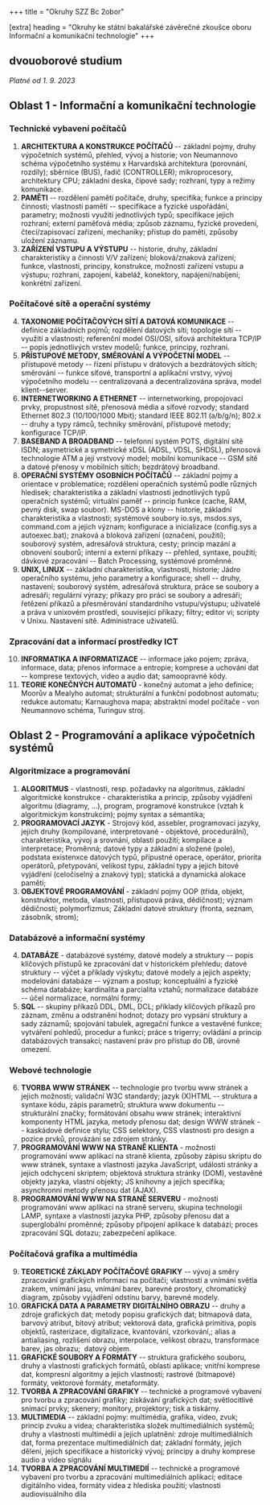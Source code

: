 +++
title = "Okruhy SZZ Bc 2obor" 

[extra]
heading = "Okruhy ke státní bakalářské závěrečné zkoušce oboru Informační a komunikační technologie"
+++

## dvouoborové studium

*Platné od 1. 9. 2023*

## Oblast 1 - Informační a komunikační technologie

### Technické vybavení počítačů
1.  **ARCHITEKTURA A KONSTRUKCE POČÍTAČŮ** -- základní pojmy, druhy
    výpočetních systémů, přehled, vývoj a historie; von Neumannovo
    schéma výpočetního systému x Harvardská architektura (porovnání,
    rozdíly); sběrnice (BUS), řadič (CONTROLLER); mikroprocesory,
    architektury CPU; základní deska, čipové sady; rozhraní, typy a
    režimy komunikace.
8.  **PAMĚTI** -- rozdělení pamětí počítače, druhy, specifika; funkce a
    principy činnosti; vlastnosti pamětí -- specifikace a fyzické
    uspořádání, parametry; možnosti využití jednotlivých typů;
    specifikace jejich rozhraní; externí paměťová média; způsob záznamu,
    fyzické provedení, čtecí/zapisovací zařízení, mechaniky; přístup do
    paměti, způsoby uložení záznamu.
9.  **ZAŘÍZENÍ VSTUPU A VÝSTUPU** -- historie, druhy, základní
    charakteristiky a činnosti V/V zařízení; bloková/znaková zařízení;
    funkce, vlastnosti, principy, konstrukce, možnosti zařízení vstupu a
    výstupu; rozhraní, zapojení, kabeláž, konektory, napájení/nabíjení;
    konkrétní zařízení.
### Počítačové sítě a operační systémy
4.  **TAXONOMIE POČÍTAČOVÝCH SÍTÍ A DATOVÁ KOMUNIKACE** -- definice
    základních pojmů; rozdělení datových sítí; topologie sítí -- využití
    a vlastnosti; referenční model OSI/OSI, síťová architektura TCP/IP
    -- popis jednotlivých vrstev modelů; funkce, principy, rozhraní.
2.  **PŘÍSTUPOVÉ METODY, SMĚROVÁNÍ A VÝPOČETNÍ MODEL** -- přístupové
    metody -- řízení přístupu v drátových a bezdrátových sítích;
    směrování -- funkce síťové, transportní a aplikační vrstvy, vývoj
    výpočetního modelu -- centralizovaná a decentralizována správa,
    model klient--server.
3.  **INTERNETWORKING A ETHERNET** -- internetworking, propojovací
    prvky, propustnost sítě, přenosová média a síťové rozvody; standard
    Ethernet 802.3 (10/100/1000 Mbit); standard IEEE 802.11 (a/b/g/n);
    802.x -- druhy a typy rámců, techniky směrování, přístupové metody;
    konfigurace TCP/IP.
4.  **BASEBAND A BROADBAND** -- telefonní systém POTS, digitální sítě
    ISDN; asymetrické a symetrické xDSL (ADSL, VDSL, SHDSL), přenosová
    technologie ATM a její vrstvový model; mobilní komunikace -- GSM
    sítě a datové přenosy v mobilních sítích; bezdrátový broadband.
24. **OPERAČNÍ SYSTÉMY OSOBNÍCH POČÍTAČŮ** -- základní pojmy a orientace
    v problematice; rozdělení operačních systémů podle různých hledisek;
    charakteristika a základní vlastnosti jednotlivých typů operačních
    systémů; virtuální paměť -- princip funkce (cache, RAM, pevný disk,
    swap soubor). MS-DOS a klony -- historie, základní charakteristika a
    vlastnosti; systémové soubory io.sys, msdos.sys, command.com a
    jejich význam; konfigurace a inicializace (config.sys a
    autoexec.bat); znaková a bloková zařízení (označení, použití);
    souborový systém, adresářová struktura, cesty; princip mazání a
    obnovení souborů; interní a externí příkazy -- přehled, syntaxe,
    použití; dávkové zpracování -- Batch Processing, systémové proměnné.
25. **UNIX, LINUX** -- základní charakteristika, vlastnosti, historie;
    Jádro operačního systému, jeho parametry a konfigurace; shell --
    druhy, nastavení; souborový systém, adresářová struktura, práce se
    soubory a adresáři; regulární výrazy; příkazy pro práci se soubory a
    adresáři; řetězení příkazů a přesměrování standardního
    vstupu/výstupu; uživatelé a práva v unixovém prostředí, související
    příkazy; filtry; editor vi; scripty v Unixu. Nastavení sítě.
    Administrace uživatelů.
### Zpracování dat a informací prostředky ICT
10. **INFORMATIKA A INFORMATIZACE** -- informace jako pojem; zpráva,
    informace, data; přenos informace a entropie; komprese a uchování
    dat -- komprese textových, video a audio dat; samoopravné kódy.
19. **TEORIE KONEČNÝCH AUTOMATŮ** - konečný automat a jeho definice;
    Moorův a Mealyho automat; strukturální a funkční podobnost automatu;
    redukce automatu; Karnaughova mapa; abstraktní model počítače - von
    Neumannovo schéma, Turinguv stroj.

## Oblast 2 - Programování a aplikace výpočetních systémů

### Algoritmizace a programování
1. **ALGORITMUS** - vlastnosti, resp. požadavky na algoritmus, základní
    algoritmické konstrukce - charakteristika a princip, způsoby
    vyjádření algoritmu (diagramy, ...), program, programové konstrukce
    (vztah k algoritmickým konstrukcím); pojmy syntax a sémantika;
16. **PROGRAMOVACÍ JAZYK** - Strojový kód, assebler, programovací
    jazyky, jejich druhy (kompilované, interpretované - objektové,
    procedurální), charakteristika, vývoj a srovnání, oblasti použití;
    kompilace a interpretace; Proměnná; datové typy a základní a složené
    (pole), podstata existenxce datových typů, přípustné operace,
    operátor, priorita operátorů, přetypování, velikost typu, základní
    typy a jejich bitové vyjádření (celočíselný a znakový typ); statická
    a dynamická alokace paměti;
17. **OBJEKTOVÉ PROGRAMOVÁNÍ** - základní pojmy OOP (třída, objekt,
    konstruktor, metoda, vlastnosti, přístupová práva, dědičnost);
    význam dědičnosti; polymorfizmus; Základní datové struktury (fronta,
    seznam, zásobník, strom);
### Databázové a informační systémy
4. **DATABÁZE** - databázové systémy, datové modely a struktury --
    popis klíčových přístupů ke zpracování dat v historickém přehledu;
    datové struktury -- výčet a příklady výskytu; datové modely a jejich
    aspekty; modelování databáze -- význam a postup; konceptuální a
    fyzické schéma databáze; kardinalita a parcialita vztahů;
    normalizace databáze -- účel normalizace, normální formy;
11. **SQL** -- skupiny příkazů DDL, DML, DCL; příklady klíčových příkazů
    pro záznam, změnu a odstranění hodnot; dotazy pro vypsání struktury
    a sady záznamů; spojování tabulek, agregační funkce a vestavěné
    funkce; vytváření pohledů, procedur a funkcí; práce s trigerry;
    ovládání a princip databázových transakcí; nastavení práv pro
    přístup do DB, úrovně omezení.

### Webové technologie
6. **TVORBA WWW STRÁNEK** -- technologie pro tvorbu www stránek a
    jejich možnosti; validační W3C standardy; jazyk (X)HTML -- struktura
    a syntaxe kódu, zápis parametrů; struktura www dokumentu --
    strukturální značky; formátování obsahu www stránek; interaktivní
    komponenty HTML jazyka, metody přenosu dat; design WWW stránek --
    kaskádové definice stylu; CSS selektory, CSS vlastnosti pro design a
    pozice prvků, provázání se zdrojem stránky.
13. **PROGRAMOVÁNÍ WWW NA STRANĚ KLIENTA** - možnosti programování www
    aplikací na straně klienta, způsoby zápisu skriptu do www stránek,
    syntaxe a vlastnosti jazyka JavaScript, události stránky a jejich
    odchycení skriptem; objektová struktura stránky (DOM), vestavěné
    objekty jazyka, vlastní objekty; JS knihovny a jejich specifika;
    asynchronní metody přenosu dat (AJAX).
14. **PROGRAMOVÁNÍ WWW NA STRANĚ SERVERU** - možnosti programování www
    aplikací na straně serveru, skupina technologií LAMP, syntaxe a
    vlastnosti jazyka PHP, způsoby přenosu dat a superglobální proměnné;
    způsoby připojení aplikace k databázi; proces zpracování SQL dotazu;
    zabezpečení aplikace.

 ### Počítačová grafika a multimédia
9. **TEORETICKÉ ZÁKLADY POČÍTAČOVÉ GRAFIKY** -- vývoj a směry
    zpracování grafických informací na počítači; vlastnosti a vnímání
    světla zrakem, vnímání jasu, vnímání barev, barevné prostory,
    chromatický diagram, způsoby vyjádření odstínu barvy, barevné
    modely.
21. **GRAFICKÁ DATA A PARAMETRY DIGITÁLNÍHO OBRAZU** -- druhy a zdroje
    grafických dat; metody popisu grafických dat; bitmapová data,
    barvový atribut, bitový atribut; vektorová data, grafická primitiva,
    popis objektů, rasterizace, digitalizace, kvantování, vzorkování,;
    alias a antialiasing, rozlišení obrazu, interpolace, velikost
    obrazu, transformace barev, jas obrazu;  datový objem.
22. **GRAFICKÉ SOUBORY A FORMÁTY** -- struktura grafického souboru,
    druhy a vlastnosti grafických formátů, oblasti aplikace; vnitřní
    komprese dat, kompresní algoritmy a jejich vlastnosti; rastrové
    (bitmapové) formáty, vektorové formáty, metaformáty.
23. **TVORBA A ZPRACOVÁNÍ GRAFIKY** -- technické a programové vybavení
    pro tvorbu a zpracování grafiky; získávání grafických dat;
    světlocitlivé snímací prvky; skenery; monitory, projektory; tisk a
    tiskárny.
5.  **MULTIMEDIA** -- základní pojmy: multimédia, grafika, video, zvuk;
    princip zvuku a videa; charakteristika složek multimediálních
    systémů; druhy a vlastnosti multimédií a jejich uplatnění: zdroje
    multimediálních dat, forma prezentace multimediálních dat; základní
    formáty, jejich dělení, jejich specifikace a historický vývoj;
    principy a druhy komprese audio a video signálu
6.  **TVORBA A ZPRACOVÁNÍ MULTIMEDIÍ** -- technické a programové
    vybavení pro tvorbu a zpracování multimediálních aplikací; editace
    digitálního videa, formáty videa z hlediska použití; vlastnosti
    audiovisuálního díla
